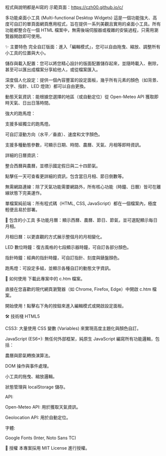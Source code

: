 程式與說明都是AI寫的
示範頁面：https://czh00.github.io/c/

多功能桌面小工具 (Multi-functional Desktop Widgets)
這是一個功能強大、高度可自訂的單頁面網頁應用程式，旨在提供一系列美觀且實用的桌面小工具。所有功能都整合在一個 HTML 檔案中，無需後端伺服器或複雜的安裝過程，只需用瀏覽器開啟即可使用。

✨ 主要特色
完全自訂版面：進入「編輯模式」，您可以自由拖曳、縮放、調整所有小工具的位置與大小。

儲存與載入配置：您可以將您精心設計的版面配置儲存起來，並隨時載入、刪除，甚至可以匯出成檔案分享給他人，或從檔案匯入。

深度個人化設定：提供一個內容豐富的設定面板，幾乎所有元素的顏色（如背景、文字、指針、LED 燈效）都可以自由更換。

動態天氣資訊：能根據您選擇的地區（或自動定位）從 Open-Meteo API 獲取即時天氣、日出日落時間。

強大的跑馬燈：

支援多組獨立的跑馬燈。

可自訂滾動方向（水平／垂直）、速度和文字顏色。

支援多種動態參數，可顯示日期、時間、農曆、天氣、月相等即時資訊。

詳細的日曆資訊：

整合西曆與農曆，並標示國定假日與二十四節氣。

點擊任一天可查看更詳細的資訊，包含當日月相、節日倒數等。

無需網路連線：除了天氣功能需要網路外，所有核心功能（時鐘、日曆）皆可在離線狀態下完美運作。

單檔案純前端：所有程式碼（HTML, CSS, JavaScript）都在一個檔案內，極度輕便且易於部署。

🧩 包含的小工具
多功能月曆：顯示西曆、農曆、節日、節氣，並可選配顯示每日月相。

月相日曆：以更直觀的方式展示整個月的月相變化。

LED 數位時鐘：復古風格的七段顯示器時鐘，可自訂各部分顏色。

指針時鐘：經典的指針時鐘，可自訂指針、刻度與錶盤顏色。

跑馬燈：可設定多組，並顯示各種自訂的動態文字資訊。

🚀 如何使用
下載此專案中的 c.htm 檔案。

直接在您喜歡的現代網頁瀏覽器（如 Chrome, Firefox, Edge）中開啟 c.htm 檔案。

開始使用！點擊右下角的按鈕來進入編輯模式或開啟設定面板。

🛠️ 技術棧
HTML5

CSS3: 大量使用 CSS 變數 (Variables) 來實現高度主題化與顏色自訂。

JavaScript (ES6+): 無任何外部框架，純原生 JavaScript 編寫所有功能邏輯，包括：

農曆與節氣轉換演算法。

DOM 操作與事件處理。

小工具的拖曳、縮放邏輯。

狀態管理與 localStorage 儲存。

API:

Open-Meteo API: 用於獲取天氣資訊。

Geolocation API: 用於自動定位。

字體:

Google Fonts (Inter, Noto Sans TC)

📄 授權
本專案採用 MIT License 進行授權。

